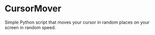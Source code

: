 # CursorMover
Simple Python script that moves your cursor in random places on your screen in random speed.
